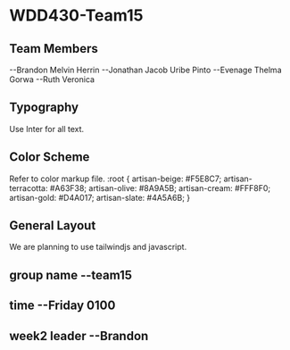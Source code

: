 # WDD430-Team15

## Team Members
--Brandon Melvin Herrin
--Jonathan Jacob Uribe Pinto
--Evenage Thelma Gorwa
--Ruth Veronica

## Typography
Use Inter for all text.

## Color Scheme
Refer to color markup file.
:root {
  artisan-beige: #F5E8C7;
  artisan-terracotta: #A63F38;
  artisan-olive: #8A9A5B;
  artisan-cream: #FFF8F0;
  artisan-gold: #D4A017;
  artisan-slate: #4A5A6B;
}

## General Layout
We are planning to use tailwindjs and javascript.

## group name --team15

## time --Friday 0100        
## week2 leader  --Brandon



